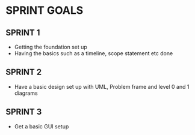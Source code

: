 # SPRINT GOALS
## SPRINT 1
- Getting the foundation set up
- Having the basics such as a timeline, scope statement etc done
## SPRINT 2
- Have a basic design set up with UML, Problem frame and level 0 and 1 diagrams
## SPRINT 3
- Get a basic GUI setup
